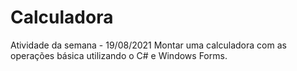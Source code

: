 # Calculadora
 Atividade da semana - 19/08/2021  Montar uma calculadora com as operações básica utilizando o C# e Windows Forms.

